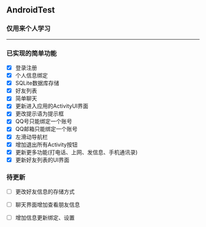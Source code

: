 ## AndroidTest
### 仅用来个人学习
---------
### 已实现的简单功能
- [x] 登录注册
- [x] 个人信息绑定
- [x] SQLite数据库存储
- [x] 好友列表
- [x] 简单聊天
- [x] 更新进入应用的ActivityUI界面
- [x] 更改提示语为提示框
- [x] QQ号只能绑定一个账号
- [x] QQ邮箱只能绑定一个账号
- [x] 左滑动导航栏
- [x] 增加退出所有Activity按钮
- [x] 更新更多功能(打电话、上网、发信息、手机通讯录)
- [x] 更新好友列表的UI界面

### 待更新
- [ ] 更改好友信息的存储方式
- [ ] 聊天界面增加查看朋友信息
- [ ] 增加信息更新绑定、设置

